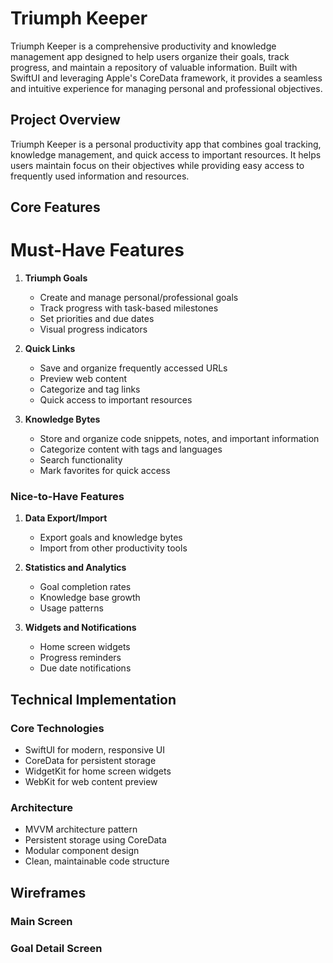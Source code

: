 # Triumph Keeper

Triumph Keeper is a comprehensive productivity and knowledge management app designed to help users organize their goals, track progress, and maintain a repository of valuable information. Built with SwiftUI and leveraging Apple's CoreData framework, it provides a seamless and intuitive experience for managing personal and professional objectives.

## Project Overview
Triumph Keeper is a personal productivity app that combines goal tracking, knowledge management, and quick access to important resources. It helps users maintain focus on their objectives while providing easy access to frequently used information and resources.

## Core Features


# Must-Have Features
1. **Triumph Goals**
   - Create and manage personal/professional goals
   - Track progress with task-based milestones
   - Set priorities and due dates
   - Visual progress indicators

2. **Quick Links**
   - Save and organize frequently accessed URLs
   - Preview web content
   - Categorize and tag links
   - Quick access to important resources

3. **Knowledge Bytes**
   - Store and organize code snippets, notes, and important information
   - Categorize content with tags and languages
   - Search functionality
   - Mark favorites for quick access

### Nice-to-Have Features
1. **Data Export/Import**
   - Export goals and knowledge bytes
   - Import from other productivity tools

2. **Statistics and Analytics**
   - Goal completion rates
   - Knowledge base growth
   - Usage patterns

3. **Widgets and Notifications**
   - Home screen widgets
   - Progress reminders
   - Due date notifications

## Technical Implementation

### Core Technologies
- SwiftUI for modern, responsive UI
- CoreData for persistent storage
- WidgetKit for home screen widgets
- WebKit for web content preview

### Architecture
- MVVM architecture pattern
- Persistent storage using CoreData
- Modular component design
- Clean, maintainable code structure

## Wireframes

### Main Screen


### Goal Detail Screen
```

```

#
